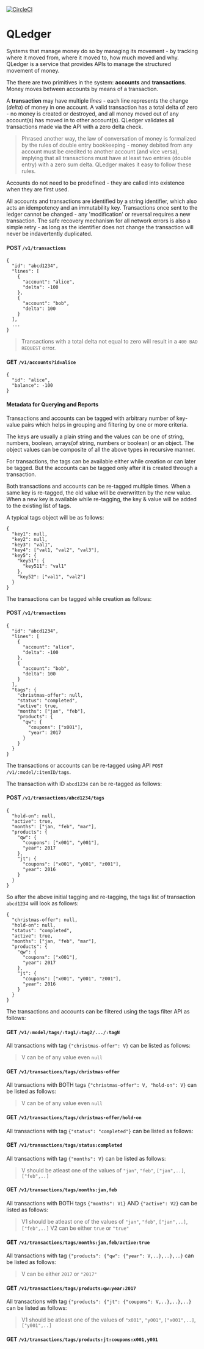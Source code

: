 [![CircleCI](https://circleci.com/gh/RealImage/QLedger.svg?style=svg)](https://circleci.com/gh/RealImage/QLedger)

# QLedger
Systems that manage money do so by managing its movement - by tracking where it moved from, where it moved to, how much moved and why. QLedger is a service that provides APIs to manage the structured movement of money. 

The there are two primitives in the system: **accounts** and **transactions**. Money moves between accounts by means of a transaction. 

A **transaction** may have multiple *lines* - each line represents the change (*delta*) of money in one account. A valid transaction has a total delta of zero - no money is created or destroyed, and all money moved out of any account(s) has moved in to other account(s). QLedger validates all transactions made via the API with a zero delta check.

> Phrased another way, the law of conversation of money is formalized by the rules of double entry bookkeeping - money debited from any account must be credited to another account (and vice versa), implying that all transactions must have at least two entries (double entry) with a zero sum delta. QLedger makes it easy to follow these rules. 

Accounts do not need to be predefined - they are called into existence when they are first used. 

All accounts and transactions are identified by a string identifier, which also acts an idempotency and an immutability key. Transactions once sent to the ledger cannot be changed - any 'modification' or reversal requires a new transaction. The safe recovery mechanism for all network errors is also a simple retry - as long as the identifier does not change the transaction will never be indavertently duplicated. 

#### POST `/v1/transactions`
```
{
  "id": "abcd1234",
  "lines": [
    {
      "account": "alice",
      "delta": -100
    },
    {
      "account": "bob",
      "delta": 100
    }
  ],
  ...
}
```
> Transactions with a total delta not equal to zero will result in a `400 BAD REQUEST` error.

#### GET `/v1/accounts?id=alice`
```
{
  "id": "alice",
  "balance": -100
}
```


#### Metadata for Querying and Reports

Transactions and accounts can be tagged with arbitrary number of key-value pairs which helps in grouping and filtering by one or more criteria.

The keys are usually a plain string and the values can be one of string, numbers, boolean, arrays(of string, numbers or boolean) or an object. The object values can be composite of all the above types in recursive manner.

For transactions, the tags can be available either while creation or can later be tagged. But the accounts can be tagged only after it is created through a transaction.

Both transactions and accounts can be re-tagged multiple times. When a same key is re-tagged, the old value will be overwritten by the new value. When a new key is available while re-tagging, the key & value will be added to the existing list of tags.

A typical tags object will be as follows:
```
{
  "key1": null,
  "key2": null,
  "key3": "val1",
  "key4": ["val1, "val2", "val3"],
  "key5": {
    "key51": {
      "key511": "val1"
    },
    "key52": ["val1", "val2"]
  }
}
```

The transactions can be tagged while creation as follows:
#### POST `/v1/transactions`
```
{
  "id": "abcd1234",
  "lines": [
    {
      "account": "alice",
      "delta": -100
    },
    {
      "account": "bob",
      "delta": 100
    }
  ],
  "tags": {
    "christmas-offer": null,
    "status": "completed",
    "active": true,
    "months": ["jan", "feb"],
    "products": {
      "qw": {
        "coupons": ["x001"],
        "year": 2017
      }
    }
  }
}
```

The transactions or accounts can be re-tagged using API `POST /v1/:model/:itemID/tags`.

The transaction with ID `abcd1234` can be re-tagged as follows:
#### POST `/v1/transactions/abcd1234/tags`
```
{
  "hold-on": null,
  "active": true,
  "months": ["jan, "feb", "mar"],
  "products": {
    "qw": {
      "coupons": ["x001", "y001"],
      "year": 2017
    },
    "jt": {
      "coupons": ["x001", "y001", "z001"],
      "year": 2016
    }
  }
}
```

So after the above initial tagging and re-tagging, the tags list of transaction `abcd1234` will look as follows:

```
{
  "christmas-offer": null,
  "hold-on": null,
  "status": "completed",
  "active": true,
  "months": ["jan, "feb", "mar"],
  "products": {
    "qw": {
      "coupons": ["x001"],
      "year": 2017
    },
    "jt": {
      "coupons": ["x001", "y001", "z001"],
      "year": 2016
    }
  }
}
```

The transactions and accounts can be filtered using the tags filter API as follows:
#### GET `/v1/:model/tags/:tag1/:tag2/.../:tagN`

All transactions with tag `{"christmas-offer": V}` can be listed as follows:
> V can be of any value even `null`
#### GET `/v1/transactions/tags/christmas-offer`

All transactions with BOTH tags `{"christmas-offer": V, "hold-on": V}` can be listed as follows:
> V can be of any value even `null`
#### GET `/v1/transactions/tags/christmas-offer/hold-on`

All transactions with tag `{"status": "completed"}` can be listed as follows:
#### GET `/v1/transactions/tags/status:completed`

All transactions with tag `{"months": V}` can be listed as follows:
> V should be atleast one of the values of `"jan"`, `"feb"`, `["jan",..]`, `["feb",..]`
#### GET `/v1/transactions/tags/months:jan,feb`

All transactions with BOTH tags `{"months": V1}`  AND `{"active": V2}` can be listed as follows:
> V1 should be atleast one of the values of `"jan"`, `"feb"`, `["jan",..]`, `["feb",..]`
> V2 can be either `true` or `"true"`
#### GET `/v1/transactions/tags/months:jan,feb/active:true`

All transactions with tag `{"products": {"qw": {"year": V,..},..},..}` can be listed as follows:
> V can be either `2017` or `"2017"`
#### GET `/v1/transactions/tags/products:qw:year:2017`

All transactions with tag `{"products": {"jt": {"coupons": V,..},..},..}` can be listed as follows:
> V1 should be atleast one of the values of `"x001"`, `"y001"`, `["x001",..]`, `["y001",..]`
#### GET `/v1/transactions/tags/products:jt:coupons:x001,y001`
